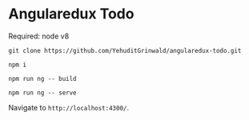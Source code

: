 # Angularedux Todo

Required: node v8

`git clone https://github.com/YehuditGrinwald/angularedux-todo.git`  

`npm i`  

`npm run ng -- build`  

`npm run ng -- serve`  

Navigate to `http://localhost:4300/`.

 
